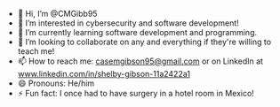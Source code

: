 - 👋 Hi, I’m @CMGibb95
- 👀 I’m interested in cybersecurity and software development!
- 🌱 I’m currently learning software development and programming.
- 💞️ I’m looking to collaborate on any and everything if they're willing to teach me!
- 📫 How to reach me: casemgibson95@gmail.com or on LinkedIn at www.linkedin.com/in/shelby-gibson-11a2422a1
- 😄 Pronouns: He/him
- ⚡ Fun fact: I once had to have surgery in a hotel room in Mexico!

<!---
CMGibb95/CMGibb95 is a ✨ special ✨ repository because its `README.md` (this file) appears on your GitHub profile.
You can click the Preview link to take a look at your changes.
--->
